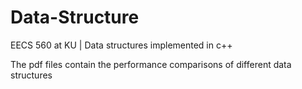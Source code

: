# Data-Structure
EECS 560 at KU | Data structures implemented in c++ 

The pdf files contain the performance comparisons of different data structures
